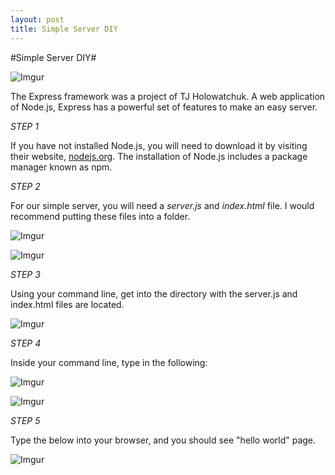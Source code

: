 ```yaml
---
layout: post
title: Simple Server DIY
---
```

#Simple Server DIY#


![Imgur](http://i.imgur.com/zrUQ4jR.png)

The Express framework was a project of TJ Holowatchuk. A web application of Node.js, Express has a powerful set of features to make an easy server.

*STEP 1*

If you have not installed Node.js, you will need to download it by visiting their website,  [nodejs.org](https://nodejs.org). The installation of Node.js includes a package manager known as npm.




*STEP 2*

For our simple server, you will need a *server.js* and *index.html* file. I would recommend putting these files into a folder. 

![Imgur](http://i.imgur.com/BoNIBcV.png)

![Imgur](http://i.imgur.com/6KSMx79.png)



*STEP 3*

Using your command line, get into the directory with the server.js and index.html files are located.

![Imgur](http://i.imgur.com/Gjc1hLW.png)



*STEP 4*

Inside your command line, type in the following:

![Imgur](http://i.imgur.com/fI3PizV.png)

![Imgur](http://i.imgur.com/6xdmhWd.png)



*STEP 5*

Type the below into your browser, and you should see "hello world" page.

![Imgur](http://i.imgur.com/3ZfuJba.png)
